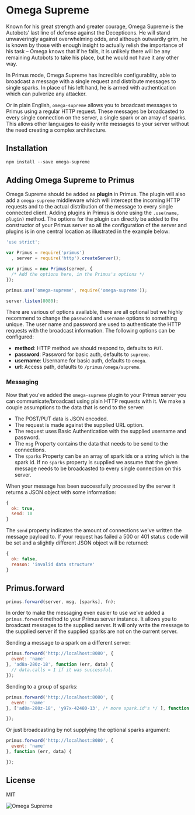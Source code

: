 # Omega Supreme

Known for his great strength and greater courage, Omega Supreme is the Autobots’
last line of defense against the Decepticons. He will stand unwaveringly against
overwhelming odds, and although outwardly grim, he is known by those with enough
insight to actually relish the importance of his task – Omega knows that if he
falls, it is unlikely there will be any remaining Autobots to take his place,
but he would not have it any other way.

In Primus mode, Omega Supreme has incredible configurablity, able to broadcast
a message with a single request and distribute messages to single sparks. In
place of his left hand, he is armed with authentication which can pulverize any
attacker.

Or in plain English, `omega-supreme` allows you to broadcast messages to
Primus using a regular HTTP request. These messages be broadcasted to every
single connection on the server, a single spark or an array of sparks. This
allows other languages to easily write messages to your server without the need
creating a complex architecture.

## Installation

```js
npm install --save omega-supreme
```

## Adding Omega Supreme to Primus

Omega Supreme should be added as **plugin** in Primus. The plugin will also add
a `omega-supreme` middleware which will intercept the incoming HTTP requests and
to the actual distribution of the message to every single connected client.
Adding plugins in Primus is done using the `.use(name, plugin)` method. The
options for the plugin can directly be added to the constructor of your Primus
server so all the configuration of the server and plugins is in one central
location as illustrated in the example below:

```js
'use strict';

var Primus = require('primus')
  , server = require('http').createServer();

var primus = new Primus(server, {
  /* Add the options here, in the Primus's options */
});

primus.use('omega-supreme', require('omega-supreme'));

server.listen(8080);
```

There are various of options available, there are all optional but we highly
recommend to change the `password` and `username` options to something unique.
The user name and password are used to authenticate the HTTP requests with the
broadcast information. The following options can be configured:

- **method**: HTTP method we should respond to, defaults to `PUT`.
- **password**: Password for basic auth, defaults to `supreme`.
- **username**: Username for basic auth, defaults to `omega`.
- **url**: Access path, defaults to `/primus/omega/supreme`.

### Messaging

Now that you've added the `omega-supreme` plugin to your Primus server you can
communicate/broadcast using plain HTTP requests with it. We make a couple
assumptions to the data that is send to the server:

- The POST/PUT data is JSON encoded.
- The request is made against the supplied URL option.
- The request uses Basic Authentication with the supplied username and password.
- The `msg` Property contains the data that needs to be send to the connections.
- The `sparks` Property can be an array of spark ids or a string which is the
  spark id. If no `sparks` property is supplied we assume that the given message
  needs to be broadcasted to every single connection on this server.

When your message has been successfully processed by the server it returns a
JSON object with some information:

```js
{
  ok: true,
  send: 10
}
```

The `send` property indicates the amount of connections we've written the
message payload to.  If your request has failed a 500 or 401 status code will be
set and a slightly different JSON object will be returned:

```js
{
  ok: false,
  reason: 'invalid data structure'
}
```

## Primus.forward

```js
primus.forward(server, msg, [sparks], fn);
```

In order to make the messaging even easier to use we've added a `primus.forward`
method to your Primus server instance. It allows you to broadcast messages to
the supplied server. It will only write the message to the supplied server if
the supplied sparks are not on the current server.

Sending a message to a spark on a different server:

```js
primus.forward('http://localhost:8080', { 
  event: 'name' 
}, 'ad8a-280z-18', function (err, data) {
  // data.calls = 1 if it was successful.
});
```

Sending to a group of sparks:

```js
primus.forward('http://localhost:8080', { 
  event: 'name' 
}, ['ad8a-280z-18', 'y97x-42480-13', /* more spark.id's */ ], function (err, data) {

});
```

Or just broadcasting by not supplying the optional sparks argument:

```js
primus.forward('http://localhost:8080', { 
  event: 'name' 
}, function (err, data) {

});
```

## License

MIT

![Omega Supreme](https://raw.githubusercontent.com/primus/omega-supreme/master/logo.jpg)

